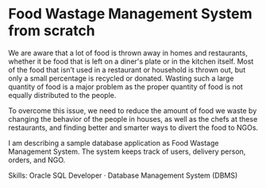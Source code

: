 #  Food Wastage Management System from scratch
 
We are aware that a lot of food is thrown away in homes and restaurants, whether it be food that is left on a diner's plate or in the kitchen itself. Most of the food that isn’t used in a restaurant or household is thrown out, but only a small percentage is recycled or donated. Wasting such a large quantity of food is a major problem as the proper quantity of food is not equally distributed to the people.

To overcome this issue, we need to reduce the amount of food we waste by changing the behavior of the people in houses, as well as the chefs at these restaurants, and finding better and smarter ways to divert the food to NGOs.

I am describing a sample database application as Food Wastage Management System. The system keeps track of users, delivery person, orders, and NGO.

Skills: Oracle SQL Developer · Database Management System (DBMS)
